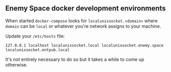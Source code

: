 ## Enemy Space docker development environments

When started `docker-compose` looks for `localunixsocket.<domain>` where `domain` can be `local` or whatever you're network assigns to your machine.

Update your `/etc/hosts` file:

    127.0.0.1 localhost localunixsocket.local localunixsocket.enemy.space localunixsocket.entpub.local

It's not entirely necessary to do so but it takes a while to come up otherwise.